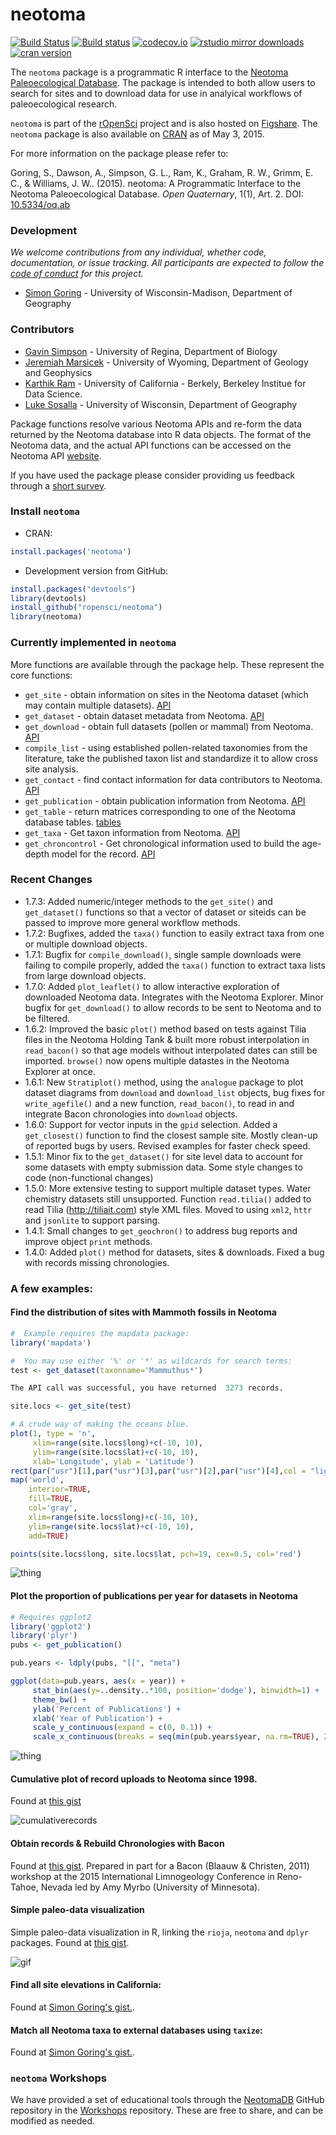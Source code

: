 neotoma
========

[![Build Status](https://api.travis-ci.org/ropensci/neotoma.png)](https://travis-ci.org/ropensci/neotoma)
[![Build status](https://ci.appveyor.com/api/projects/status/t2xyqbs0d8h998cb/branch/master)](https://ci.appveyor.com/project/sckott/neotoma/branch/master)
[![codecov.io](https://codecov.io/github/ropensci/neotoma/coverage.svg?branch=master)](https://codecov.io/github/ropensci/neotoma?branch=master)
[![rstudio mirror downloads](http://cranlogs.r-pkg.org/badges/grand-total/neotoma)](https://github.com/metacran/cranlogs.app)
[![cran version](http://www.r-pkg.org/badges/version/neotoma)](https://cran.r-project.org/package=neotoma)

The `neotoma` package is a programmatic R interface to the [Neotoma Paleoecological Database](http://www.neotomadb.org/). The package is intended to both allow users to search for sites and to download data for use in analyical workflows of paleoecological research.

`neotoma` is part of the [rOpenSci](http://ropensci.org) project and is also hosted on [Figshare](http://dx.doi.org/10.6084/m9.figshare.677131).  The `neotoma` package is also available on [CRAN](https://cran.r-project.org/package=neotoma) as of May 3, 2015.

For more information on the package please refer to: 

Goring, S., Dawson, A., Simpson, G. L., Ram, K., Graham, R. W., Grimm, E. C., & Williams, J. W.. (2015). neotoma: A Programmatic Interface to the Neotoma Paleoecological Database. *Open Quaternary*, 1(1), Art. 2. DOI: [10.5334/oq.ab](http://doi.org/10.5334/oq.ab)

### Development

*We welcome contributions from any individual, whether code, documentation, or issue tracking.  All participants are expected to follow the [code of conduct](https://github.com/ROpensci/neotoma/blob/master/code_of_conduct.md) for this project.*

+ [Simon Goring](http://downwithtime.wordpress.com) - University of Wisconsin-Madison, Department of Geography

### Contributors
+ [Gavin Simpson](http://www.fromthebottomoftheheap.net/) - University of Regina, Department of Biology
+ [Jeremiah Marsicek](http://geoweb.uwyo.edu/ggstudent/jmarsice/Site/Home.html) - University of Wyoming, Department of Geology and Geophysics
+ [Karthik Ram](http://nature.berkeley.edu/~kram/) - University of California - Berkely, Berkeley Institue for Data Science.
+ [Luke Sosalla](https://github.com/sosalla) - University of Wisconsin, Department of Geography

Package functions resolve various Neotoma APIs and re-form the data returned by the Neotoma database into R data objects.  The format of the Neotoma data, and the actual API functions can be accessed on the Neotoma API [website](http://api.neotomadb.org/doc/resources/home).

If you have used the package please consider providing us feedback through a [short survey](https://docs.google.com/forms/d/e/1FAIpQLSdRNat6L9grRF0xU5gibkr26xq9jD9wyHgw_AWxhrgn0lWv7w/viewform).

### Install `neotoma`

+ CRAN:
```r
install.packages('neotoma')
```

+ Development version from GitHub:
```r
install.packages("devtools")
library(devtools)
install_github("ropensci/neotoma")
library(neotoma)
```

### Currently implemented in `neotoma`

More functions are available through the package help.  These represent the core functions:

+ `get_site` - obtain information on sites in the Neotoma dataset (which may contain multiple datasets). [API](http://api.neotomadb.org/doc/resources/sites)
+ `get_dataset` - obtain dataset metadata from Neotoma. [API](http://api.neotomadb.org/doc/resources/datasets)
+ `get_download` - obtain full datasets (pollen or mammal) from Neotoma. [API](http://api.neotomadb.org/doc/resources/downloads)
+ `compile_list` - using established pollen-related taxonomies from the literature, take the published taxon list and standardize it to allow cross site analysis.
+ `get_contact` - find contact information for data contributors to Neotoma. [API](http://api.neotomadb.org/doc/resources/contacts)
+ `get_publication` - obtain publication information from Neotoma. [API](http://api.neotomadb.org/doc/resources/publications)
+ `get_table` - return matrices corresponding to one of the Neotoma database tables. [tables](http://api.neotomadb.org/doc/resources/dbtables)
+ `get_taxa` - Get taxon information from Neotoma. [API](http://api.neotomadb.org/doc/resources/taxa)
+ `get_chroncontrol` - Get chronological information used to build the age-depth model for the record. [API](http://api.neotomadb.org/doc/resources/chroncontrol)

### Recent Changes
+ 1.7.3: Added numeric/integer methods to the `get_site()` and `get_dataset()` functions so that a vector of dataset or siteids can be passed to improve more general workflow methods.
+ 1.7.2: Bugfixes, added the `taxa()` function to easily extract taxa from one or multiple download objects.
+ 1.7.1: Bugfix for `compile_download()`, single sample downloads were failing to compile properly, added the `taxa()` function to extract taxa lists from large download objects.
+ 1.7.0: Added `plot_leaflet()` to allow interactive exploration of downloaded Neotoma data.  Integrates with the Neotoma Explorer.  Minor bugfix for `get_download()` to allow records to be sent to Neotoma and to be filtered.
+ 1.6.2: Improved the basic `plot()` method based on tests against Tilia files in the Neotoma Holding Tank & built more robust interpolation in `read_bacon()` so that age models without interpolated dates can still be imported. `browse()` now opens multiple datastes in the Neotoma Explorer at once.
+ 1.6.1: New `Stratiplot()` method, using the `analogue` package to plot dataset diagrams from `download` and `download_list` objects, bug fixes for `write_agefile()` and a new function, `read_bacon()`, to read in and integrate Bacon chronologies into `download` objects.
+ 1.6.0: Support for vector inputs in the `gpid` selection. Added a `get_closest()` function to find the closest sample site. Mostly clean-up of reported bugs by users. Revised examples for faster check speed.
+ 1.5.1: Minor fix to the `get_dataset()` for site level data to account for some datasets with empty submission data.  Some style changes to code (non-functional changes)
+ 1.5.0: More extensive testing to support multiple dataset types.  Water chemistry datasets still unsupported. Function `read.tilia()` added to read Tilia (http://tiliait.com) style XML files. Moved to using `xml2`, `httr` and `jsonlite` to support parsing.
+ 1.4.1: Small changes to `get_geochron()` to address bug reports and improve object `print` methods.
+ 1.4.0: Added `plot()` method for datasets, sites & downloads.  Fixed a bug with records missing chronologies.

### A few examples:

#### Find the distribution of sites with Mammoth fossils in Neotoma

```r
#  Example requires the mapdata package:
library('mapdata')

#  You may use either '%' or '*' as wildcards for search terms:
test <- get_dataset(taxonname='Mammuthus*')

The API call was successful, you have returned  3273 records.

site.locs <- get_site(test)

# A crude way of making the oceans blue.
plot(1, type = 'n',
     xlim=range(site.locs$long)+c(-10, 10),
     ylim=range(site.locs$lat)+c(-10, 10),
     xlab='Longitude', ylab = 'Latitude')
rect(par("usr")[1],par("usr")[3],par("usr")[2],par("usr")[4],col = "lightblue")
map('world',
    interior=TRUE,
    fill=TRUE,
    col='gray',
    xlim=range(site.locs$long)+c(-10, 10),
    ylim=range(site.locs$lat)+c(-10, 10),
    add=TRUE)

points(site.locs$long, site.locs$lat, pch=19, cex=0.5, col='red')

```
![thing](inst/img/mammothsites.png)

#### Plot the proportion of publications per year for datasets in Neotoma

```R
# Requires ggplot2
library('ggplot2')
library('plyr')
pubs <- get_publication()

pub.years <- ldply(pubs, "[[", "meta")

ggplot(data=pub.years, aes(x = year)) +
     stat_bin(aes(y=..density..*100, position='dodge'), binwidth=1) +
     theme_bw() +
     ylab('Percent of Publications') +
     xlab('Year of Publication') +
     scale_y_continuous(expand = c(0, 0.1)) +
     scale_x_continuous(breaks = seq(min(pub.years$year, na.rm=TRUE), 2014, by=20))

```

![thing](inst/img/histogramplot.png)

#### Cumulative plot of record uploads to Neotoma since 1998.

Found at [this gist](https://gist.github.com/SimonGoring/718a654f304f2d16ce4b)

![cumulativerecords](https://cloud.githubusercontent.com/assets/1619126/9884174/0026b83a-5ba4-11e5-9f1a-4a6874ceceb6.png)

#### Obtain records & Rebuild Chronologies with Bacon

Found at [this gist](https://gist.github.com/SimonGoring/877dd71cc3ad6bf8531e).  Prepared in part for a Bacon (Blaauw & Christen, 2011) workshop at the 2015 International Limnogeology Conference in Reno-Tahoe, Nevada led by Amy Myrbo (University of Minnesota).

#### Simple paleo-data visualization

Simple paleo-data visualization in R, linking the `rioja`, `neotoma` and `dplyr` packages.  Found at [this gist](https://gist.github.com/SimonGoring/dbb4c8e0087882dc143baa89fa041d2b).

![gif](inst/img/inkspot_neotoma.gif)

#### Find all site elevations in California:

Found at [Simon Goring's gist.](https://gist.github.com/SimonGoring/6a2ba1d55a3a7f78723b37e896b55b70).

#### Match all Neotoma taxa to external databases using `taxize`:

Found at [Simon Goring's gist.](https://gist.github.com/SimonGoring/24fb1228204f768f3f0020f37060db18).

### `neotoma` Workshops

We have provided a set of educational tools through the [NeotomaDB](http://github.com/neotomaDB) GitHub repository in the [Workshops](http://github.com/NeotomaDB/Workshops) repository.  These are free to share, and can be modified as needed.

